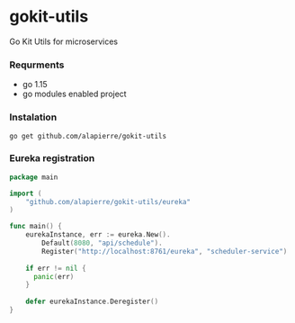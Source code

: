 # gokit-utils
Go Kit Utils for microservices

### Requrments 

- go 1.15
- go modules enabled project

### Instalation

```
go get github.com/alapierre/gokit-utils
```

### Eureka registration

```go
package main

import (
	"github.com/alapierre/gokit-utils/eureka"
)

func main() {
    eurekaInstance, err := eureka.New().
        Default(8080, "api/schedule").
        Register("http://localhost:8761/eureka", "scheduler-service")
    
    if err != nil {
      panic(err)
    }
    
    defer eurekaInstance.Deregister()
}
```
